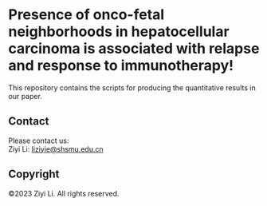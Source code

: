 # Presence of onco-fetal neighborhoods in hepatocellular carcinoma is associated with relapse and response to immunotherapy!

This repository contains the scripts for producing the quantitative results in our paper.

## Contact
Please contact us:  
Ziyi Li: liziyie@shsmu.edu.cn

## Copyright
©2023 Ziyi Li. All rights reserved.
